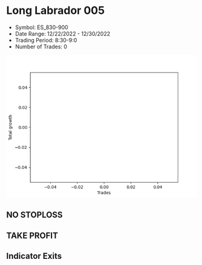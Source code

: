 # Long Labrador 005 
- Symbol: ES_830-900
- Date Range: 12/22/2022 - 12/30/2022
- Trading Period: 8:30-9:0
- Number of Trades: 0

![Plot](LongLabrador005ES_830-900.png)
## NO STOPLOSS














## TAKE PROFIT











## Indicator Exits

